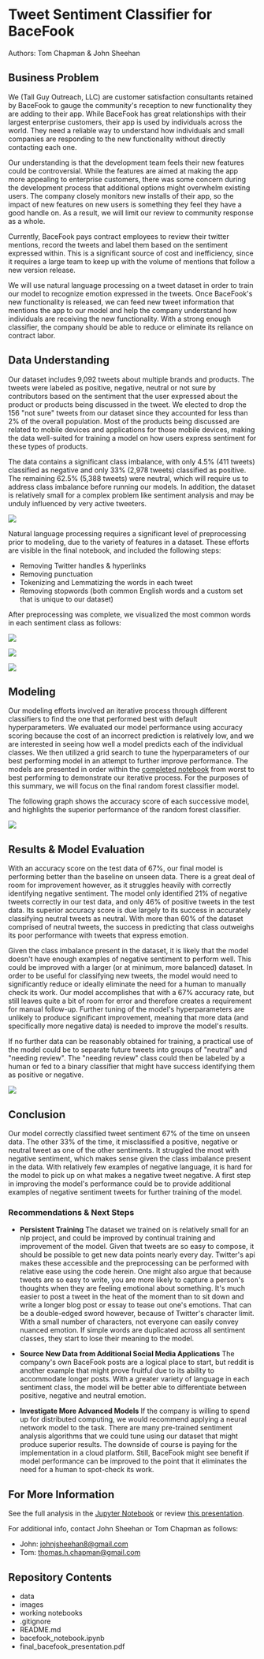 # Tweet Sentiment Classifier for BaceFook
Authors: Tom Chapman & John Sheehan

## Business Problem
We (Tall Guy Outreach, LLC) are customer satisfaction consultants retained by BaceFook to gauge the community's reception to new functionality they are adding to their app. While BaceFook has great relationships with their largest enterprise customers, their app is used by individuals across the world. They need a reliable way to understand how individuals and small companies are responding to the new functionality without directly contacting each one.

Our understanding is that the development team feels their new features could be controversial. While the features are aimed at making the app more appealing to enterprise customers, there was some concern during the development process that additional options might overwhelm existing users. The company closely monitors new installs of their app, so the impact of new features on new users is something they feel they have a good handle on. As a result, we will limit our review to community response as a whole.

Currently, BaceFook pays contract employees to review their twitter mentions, record the tweets and label them based on the sentiment expressed within. This is a significant source of cost and inefficiency, since it requires a large team to keep up with the volume of mentions that follow a new version release.

We will use natural language processing on a tweet dataset in order to train our model to recognize emotion expressed in the tweets. Once BaceFook's new functionality is released, we can feed new tweet information that mentions the app to our model and help the company understand how individuals are receiving the new functionality. With a strong enough classifier, the company should be able to reduce or eliminate its reliance on contract labor.

## Data Understanding
Our dataset includes 9,092 tweets about multiple brands and products. The tweets were labeled as positive, negative, neutral or not sure by contributors based on the sentiment that the user expressed about the product or products being discussed in the tweet. We elected to drop the 156 "not sure" tweets from our dataset since they accounted for less than 2% of the overall population. Most of the products being discussed are related to mobile devices and applications for those mobile devices, making the data well-suited for training a model on how users express sentiment for these types of products.

The data contains a significant class imbalance, with only 4.5% (411 tweets) classified as negative and only 33% (2,978 tweets) classified as positive. The remaining 62.5% (5,388 tweets) were neutral, which will require us to address class imbalance before running our models. In addition, the dataset is relatively small for a complex problem like sentiment analysis and may be unduly influenced by very active tweeters.

![](images/sent_dist.png)

Natural language processing requires a significant level of preprocessing prior to modeling, due to the variety of features in a dataset. These efforts are visible in the final notebook, and included the following steps:
- Removing Twitter handles & hyperlinks
- Removing punctuation
- Tokenizing and Lemmatizing the words in each tweet
- Removing stopwords (both common English words and a custom set that is unique to our dataset)

After preprocessing was complete, we visualized the most common words in each sentiment class as follows:

![](images/Top%2010%20words%20in%20Positive%20Tweets.png)

![](images/Top%2010%20words%20in%20Negative%20Tweets.png)

![](images/Top%2010%20words%20in%20Neutral%20Tweets.png)

## Modeling 
Our modeling efforts involved an iterative process through different classifiers to find the one that performed best with default hyperparameters. We evaluated our model performance using accuracy scoring because the cost of an incorrect prediction is relatively low, and we are interested in seeing how well a model predicts each of the individual classes. We then utilized a grid search to tune the hyperparameters of our best performing model in an attempt to further improve performance. The models are presented in order within the [completed notebook](bacefook_notebook.ipynb) from worst to best performing to demonstrate our iterative process. For the purposes of this summary, we will focus on the final random forest classifier model.

The following graph shows the accuracy score of each successive model, and highlights the superior performance of the random forest classifier.

![](images/mod_perf.png)

## Results & Model Evaluation
With an accuracy score on the test data of 67%, our final model is performing better than the baseline on unseen data. There is a great deal of room for improvement however, as it struggles heavily with correctly identifying negative sentiment. The model only identified 21% of negative tweets correctly in our test data, and only 46% of positive tweets in the test data. Its superior accuracy score is due largely to its success in accurately classifying neutral tweets as neutral. With more than 60% of the dataset comprised of neutral tweets, the success in predicting that class outweighs its poor performance with tweets that express emotion.

Given the class imbalance present in the dataset, it is likely that the model doesn't have enough examples of negative sentiment to perform well. This could be improved with a larger (or at minimum, more balanced) dataset. In order to be useful for classifying new tweets, the model would need to significantly reduce or ideally eliminate the need for a human to manually check its work. Our model accomplishes that with a 67% accuracy rate, but still leaves quite a bit of room for error and therefore creates a requirement for manual follow-up. Further tuning of the model's hyperparameters are unlikely to produce significant improvement, meaning that more data (and specifically more negative data) is needed to improve the model's results.

If no further data can be reasonably obtained for training, a practical use of the model could be to separate future tweets into groups of "neutral" and "needing review". The "needing review" class could then be labeled by a human or fed to a binary classifier that might have success identifying them as positive or negative.

![](images/final_sentiment_perf.png)

## Conclusion
Our model correctly classified tweet sentiment 67% of the time on unseen data. The other 33% of the time, it misclassified a positive, negative or neutral tweet as one of the other sentiments. It struggled the most with negative sentiment, which makes sense given the class imbalance present in the data. With relatively few examples of negative language, it is hard for the model to pick up on what makes a negative tweet negative. A first step in improving the model's performance could be to provide additional examples of negative sentiment tweets for further training of the model.

### Recommendations & Next Steps
* __Persistent Training__ 
The dataset we trained on is relatively small for an nlp project, and could be improved by continual training and improvement of the model. Given that tweets are so easy to compose, it should be possible to get new data points nearly every day. Twitter's api makes these accessible and the preprocessing can be performed with relative ease using the code herein. One might also argue that because tweets are so easy to write, you are more likely to capture a person's thoughts when they are feeling emotional about something. It's much easier to post a tweet in the heat of the moment than to sit down and write a longer blog post or essay to tease out one's emotions. That can be a double-edged sword however, because of Twitter's character limit. With a small number of characters, not everyone can easily convey nuanced emotion. If simple words are duplicated across all sentiment classes, they start to lose their meaning to the model.

* __Source New Data from Additional Social Media Applications__
The company's own BaceFook posts are a logical place to start, but reddit is another example that might prove fruitful due to its ability to accommodate longer posts. With a greater variety of language in each sentiment class, the model will be better able to differentiate between positive, negative and neutral emotion.

* __Investigate More Advanced Models__
If the company is willing to spend up for distributed computing, we would recommend applying a neural network model to the task. There are many pre-trained sentiment analysis algorithms that we could tune using our dataset that might produce superior results. The downside of course is paying for the implementation in a cloud platform. Still, BaceFook might see benefit if model performance can be improved to the point that it eliminates the need for a human to spot-check its work.

## For More Information

See the full analysis in the [Jupyter Notebook](bacefook_notebook.ipynb) or review [this presentation](final_bacefook_presentation.pdf).

For additional info, contact John Sheehan or Tom Chapman as follows:

- John:  johnjsheehan8@gmail.com  
- Tom:   thomas.h.chapman@gmail.com
 
## Repository Contents
- data
- images
- working notebooks
- .gitignore
- README.md
- bacefook_notebook.ipynb
- final_bacefook_presentation.pdf